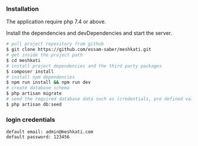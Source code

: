 

### Installation

The application require php 7.4 or above.

Install the dependencies and devDependencies and start the server.

```sh
# pull project repository from github
$ git clone https://github.com/essam-saber/meshkati.git
# get inside the project path
$ cd meshkati
# install project dependencies and the third party packages
$ composer install
# install npm dependencies
$ npm run install && npm run dev
# create database schema
$ php artisan migrate
# seed the required database data such as (credentials, pre defined values ...etc)
$ php artisan db:seed
```

### login credentials

``` 
default email: admin@meshkati.com
default password: 123456
```
